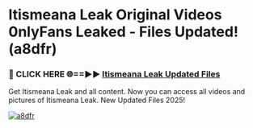 # Itismeana Leak Original Videos 0nlyFans Leaked - Files Updated! (a8dfr)

<h3>🔴 CLICK HERE 🌐==►► <a href="https://tinyurl.com/4seja8ks" rel="nofollow">Itismeana Leak Updated Files</a></h3>

Get Itismeana Leak and all content. Now you can access all videos and pictures of Itismeana Leak. New Updated Files 2025!

[![a8dfr](https://i.imgur.com/EWjZXRe.gif)](https://tinyurl.com/4seja8ks)
